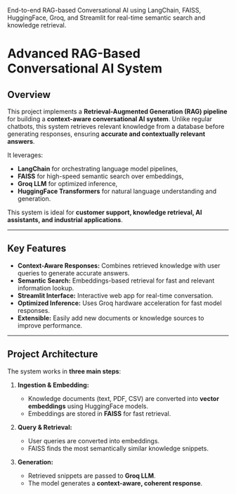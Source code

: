
End-to-end RAG-based Conversational AI using LangChain, FAISS, HuggingFace, Groq, and Streamlit for real-time semantic search and knowledge retrieval.
# Advanced RAG-Based Conversational AI System 

## Overview

This project implements a **Retrieval-Augmented Generation (RAG) pipeline** for building a **context-aware conversational AI system**. Unlike regular chatbots, this system retrieves relevant knowledge from a database before generating responses, ensuring **accurate and contextually relevant answers**.

It leverages:
- **LangChain** for orchestrating language model pipelines,
- **FAISS** for high-speed semantic search over embeddings,
- **Groq LLM** for optimized inference,
- **HuggingFace Transformers** for natural language understanding and generation.

This system is ideal for **customer support, knowledge retrieval, AI assistants, and industrial applications**.

---

##  Key Features

- **Context-Aware Responses:** Combines retrieved knowledge with user queries to generate accurate answers.
- **Semantic Search:** Embeddings-based retrieval for fast and relevant information lookup.
- **Streamlit Interface:** Interactive web app for real-time conversation.
- **Optimized Inference:** Uses Groq hardware acceleration for fast model responses.
- **Extensible:** Easily add new documents or knowledge sources to improve performance.

---

##  Project Architecture

The system works in **three main steps**:

1. **Ingestion & Embedding:**  
   - Knowledge documents (text, PDF, CSV) are converted into **vector embeddings** using HuggingFace models.  
   - Embeddings are stored in **FAISS** for fast retrieval.

2. **Query & Retrieval:**  
   - User queries are converted into embeddings.  
   - FAISS finds the most semantically similar knowledge snippets.

3. **Generation:**  
   - Retrieved snippets are passed to **Groq LLM**.  
   - The model generates a **context-aware, coherent response**.
